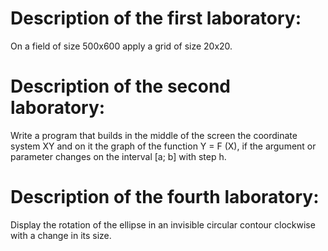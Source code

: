 # Description of the first laboratory:

On a field of size 500x600 apply a grid of size 20x20.

# Description of the second laboratory:

Write a program that builds in the middle of the screen the coordinate system XY and on it the graph of the function Y = F (X), if the argument or parameter changes on the interval [a; b] with step h.

# Description of the fourth laboratory:

Display the rotation of the ellipse in an invisible circular contour clockwise with a change in its size.

